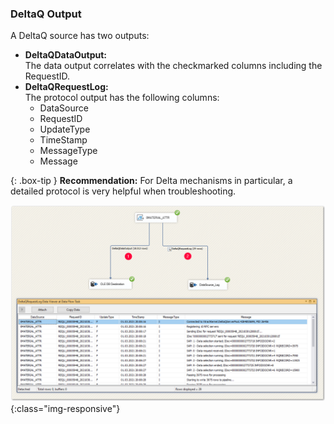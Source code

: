 ### DeltaQ Output 

A DeltaQ source has two outputs:

- **DeltaQDataOutput:**<br>
The data output correlates with the checkmarked columns including the RequestID.
- **DeltaQRequestLog:**<br>
The protocol output has the following columns:
	- DataSource
	- RequestID
	- UpdateType
	- TimeStamp
	- MessageType
	- Message

{: .box-tip }
**Recommendation:** For Delta mechanisms in particular, a detailed protocol is very helpful when troubleshooting.

![DeltaQ-DataOutput-01](/img/content/DeltaQ-DataOutput-01.png){:class="img-responsive"}

